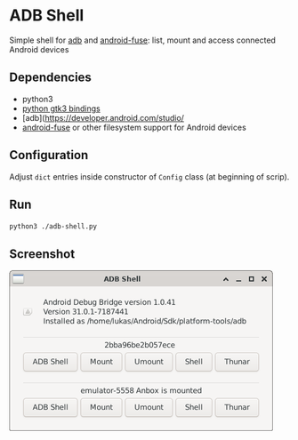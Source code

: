 # ADB Shell
Simple shell for [adb](https://developer.android.com/studio/command-line/adb) and [android-fuse](https://github.com/bailuk/android-fuse): list, mount and access connected Android devices


## Dependencies
- python3
- [python gtk3 bindings](https://pygobject.readthedocs.io/en/latest/)
- [adb](https://developer.android.com/studio/
- [android-fuse](https://github.com/bailuk/android-fuse) or other filesystem support for Android devices

## Configuration
Adjust `dict` entries inside constructor of `Config` class (at beginning of scrip).

## Run
`python3 ./adb-shell.py`


## Screenshot
<div style="display:flex;">
<img alt="Screenshot" src="screen.png">
</div>